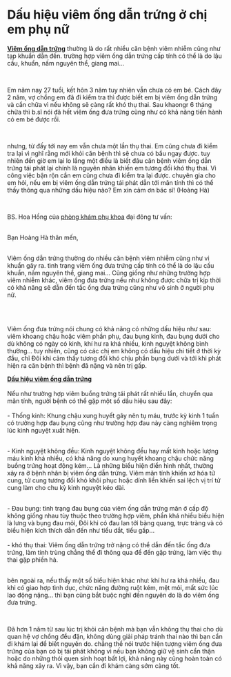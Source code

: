 <div>
<h1><strong>Dấu hiệu viêm ống dẫn trứng ở chị em phụ nữ</strong></h1>

<p><a href="http://phongkhamdaidong.vn/viem-ong-dan-trung-nguyen-nhan-dau-hieu-va-cach-chua-tri-50.html"><strong>Viêm ống dẫn trứng</strong></a> thường là do rất nhiều căn bệnh viêm nhiễm cũng như tạp khuẩn dẫn đến. trường hợp viêm ống dẫn trứng cấp tính có thể là do lậu cầu, khuẩn, nấm nguyên thể, giang mai&hellip;</p>

<p>&nbsp;</p>
</div>

<p>Em năm nay 27 tuổi, kết hôn 3 năm tuy nhiên vẫn chưa có em bé. Cách đây 2 năm, vợ chồng em đã đi kiểm tra thì được biết em bị viêm ống dẫn trứng và cần chữa vì nếu không sẽ càng rất khó thụ thai. Sau khaongr 6 tháng chữa thì b.sĩ nói đã hết viêm ống đưa trứng cũng như có khả năng tiến hành có em bé được rồi.</p>

<div>&nbsp;</div>

<p>nhưng, từ đấy tới nay em vẫn chưa một lần thụ thai. Em cũng chưa đi kiểm tra lại vì nghĩ rằng mới khỏi căn bệnh thì sẽ chưa có bầu ngay được. tuy nhiên đến giờ em lại lo lắng một điều là biết đâu căn bệnh viêm ống dẫn trứng tái phát lại chính là nguyên nhân khiến em tương đối khó thụ thai. Vì công việc bận rộn cần em cũng chưa đi kiểm tra lại được. chuyên gia cho em hỏi, nếu em bị viêm ống dẫn trứng tái phát dẫn tới mãn tính thì có thể thấy thông qua những dấu hiệu nào? Em xin cảm ơn bác sĩ! (Hoàng Hà)</p>

<div>&nbsp;</div>

<p>BS. Hoa Hồng của <a href="http://phongkhamdaidong.vn/dia-chi-phong-kham-phu-khoa-uy-tin-tai-tphcm-7.html">phòng khám phụ khoa</a> đại đông tư vấn:</p>

<div>&nbsp;</div>

<div>Bạn Hoàng Hà thân mến,</div>

<div>&nbsp;</div>

<p>Viêm ống dẫn trứng thường do nhiều căn bệnh viêm nhiễm cũng như vi khuẩn gây ra. tình trạng viêm ống đưa trứng cấp tính có thể là do lậu cầu khuẩn, nấm nguyên thể, giang mai&hellip; Cũng giống như những trường hợp viêm nhiễm khác, viêm ống đưa trứng nếu như không được chữa trị kịp thời có khả năng sẽ dẫn đến tắc ống đưa trứng cũng như vô sinh ở người phụ nữ.</p>

<div>&nbsp;</div>

<div>&nbsp;</div>

<p>Viêm ống đưa trứng nói chung có khả năng có những dấu hiệu như sau: viêm khoang chậu hoặc viêm phần phụ, đau bụng kinh, đau bụng dưới cho dù không có ngày có kinh, khí hư ra khá nhiều, kinh nguyệt không bình thường... tuy nhiên, cũng có các chị em không có dấu hiệu chi tiết ở thời kỳ đầu, chỉ Đôi khi cảm thấy tương đối khó chịu phần bụng dưới và tới khi phát hiện ra căn bệnh thì bệnh đã nặng và nên trị gấp.</p>

<div><a href="http://phongkhamdaidong.vn/viem-ong-dan-trung-nguyen-nhan-dau-hieu-va-cach-chua-tri-50.html"><strong>Dấu hiệu viêm ống dẫn trứng</strong></a></div>

<div>&nbsp;</div>

<div>Nếu như trường hợp viêm buồng trứng tái phát rất nhiều lần, chuyển qua mãn tính, người bệnh có thể gặp một số dấu hiệu sau đây:</div>

<div>&nbsp;</div>

<div>- Thống kinh: Khung chậu xung huyết gây nên tụ máu, trước kỳ kinh 1 tuần có trường hợp đau bụng cũng như trường hợp đau này càng nghiêm trọng lúc kinh nguyệt xuất hiện.</div>

<div>&nbsp;</div>

<p>- Kinh nguyệt không đều: Kinh nguyệt không đều hay mất kinh hoặc lượng máu kinh khá nhiều, có khả năng do xung huyết khoang chậu chức năng buồng trứng hoạt động kém... Là những biểu hiện điển hình nhất, thường xảy ra ở bệnh nhân bị viêm ống dẫn trứng. Viêm mãn tính khiến xơ hóa tử cung, tử cung tương đối khó khôi phục hoặc dính liền khiến sai lệch vị trí tử cung làm cho chu kỳ kinh nguyệt kéo dài.</p>

<div>&nbsp;</div>

<div>- Đau bụng: tình trạng đau bụng của viêm ống dẫn trứng mãn ở cấp độ không giống nhau tùy thuộc theo trường hợp viêm, phần khá nhiều biểu hiện là lưng và bụng đau mỏi, Đôi khi có đau lan tới bàng quang, trực tràng và có biểu hiện kích thích dẫn đến như tiểu dắt, tiểu gấp...</div>

<div>&nbsp;</div>

<div>- khó thụ thai: Viêm ống dẫn trứng trở nặng có thể dẫn đến tắc ống đưa trứng, làm tinh trùng chẳng thể đi thông qua để đến gặp trứng, làm việc thụ thai gặp phiền hà.</div>

<div>&nbsp;</div>

<p>bên ngoài ra, nếu thấy một số biểu hiện khác như: khí hư ra khá nhiều, đau khi có giao hợp tình dục, chức năng đường ruột kém, mệt mỏi, mất sức lúc lao động nặng... thì bạn cũng bắt buộc nghĩ đến nguyên do là do viêm ống đưa trứng.</p>

<div>&nbsp;</div>

<p>Đã hơn 1 năm từ sau lúc trị khỏi căn bệnh mà bạn vẫn không thụ thai cho dù quan hệ vợ chồng đều đặn, không dùng giải pháp tránh thai nào thì bạn cần đi khám lại để biết nguyên do. chẳng thể nói trước hiện tượng viêm ống đưa trứng của bạn có bị tái phát không vì nếu bạn không giữ vệ sinh cẩn thận hoặc do những thói quen sinh hoạt bất lợi, khả năng này cũng hoàn toàn có khả năng xảy ra. Vì vậy, bạn cần đi khám càng sớm càng tốt.</p>
